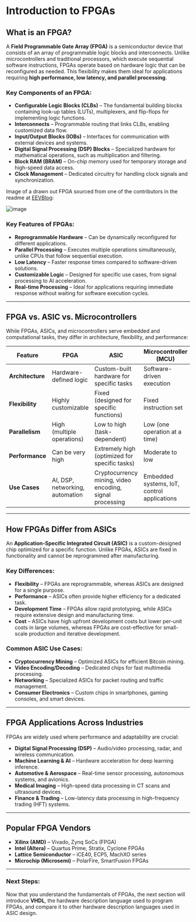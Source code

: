 # Introduction to FPGAs

## What is an FPGA?

A **Field Programmable Gate Array (FPGA)** is a semiconductor device that consists of an array of programmable logic blocks and interconnects. Unlike microcontrollers and traditional processors, which execute sequential software instructions, FPGAs operate based on hardware logic that can be reconfigured as needed. This flexibility makes them ideal for applications requiring **high performance, low latency, and parallel processing**.

### Key Components of an FPGA:

- **Configurable Logic Blocks (CLBs)** – The fundamental building blocks containing look-up tables (LUTs), multiplexers, and flip-flops for implementing logic functions.
- **Interconnects** – Programmable routing that links CLBs, enabling customized data flow.
- **Input/Output Blocks (IOBs)** – Interfaces for communication with external devices and systems.
- **Digital Signal Processing (DSP) Blocks** – Specialized hardware for mathematical operations, such as multiplication and filtering.
- **Block RAM (BRAM)** – On-chip memory used for temporary storage and high-speed data access.
- **Clock Management** – Dedicated circuitry for handling clock signals and synchronization.

Image of a drawn out FPGA sourced from one of the contributors in the readme at [EEVBlog](https://www.youtube.com/watch?v=gUsHwi4M4xE):

![image](https://github.com/user-attachments/assets/11b25062-50e5-4879-bea9-2b80411fd593)


### Key Features of FPGAs:

- **Reprogrammable Hardware** – Can be dynamically reconfigured for different applications.
- **Parallel Processing** – Executes multiple operations simultaneously, unlike CPUs that follow sequential execution.
- **Low Latency** – Faster response times compared to software-driven solutions.
- **Customizable Logic** – Designed for specific use cases, from signal processing to AI acceleration.
- **Real-time Processing** – Ideal for applications requiring immediate response without waiting for software execution cycles.

---

## FPGA vs. ASIC vs. Microcontrollers

While FPGAs, ASICs, and microcontrollers serve embedded and computational tasks, they differ in architecture, flexibility, and performance:

|Feature|FPGA|ASIC|Microcontroller (MCU)|
|---|---|---|---|
|**Architecture**|Hardware-defined logic|Custom-built hardware for specific tasks|Software-driven execution|
|**Flexibility**|Highly customizable|Fixed (designed for specific functions)|Fixed instruction set|
|**Parallelism**|High (multiple operations)|Low to high (task-dependent)|Low (one operation at a time)|
|**Performance**|Can be very high|Extremely high (optimized for specific tasks)|Moderate to low|
|**Use Cases**|AI, DSP, networking, automation|Cryptocurrency mining, video encoding, signal processing|Embedded systems, IoT, control applications|

---

## How FPGAs Differ from ASICs

An **Application-Specific Integrated Circuit (ASIC)** is a custom-designed chip optimized for a specific function. Unlike FPGAs, ASICs are fixed in functionality and cannot be reprogrammed after manufacturing.

### Key Differences:

- **Flexibility** – FPGAs are reprogrammable, whereas ASICs are designed for a single purpose.
- **Performance** – ASICs often provide higher efficiency for a dedicated task.
- **Development Time** – FPGAs allow rapid prototyping, while ASICs require extensive design and manufacturing time.
- **Cost** – ASICs have high upfront development costs but lower per-unit costs in large volumes, whereas FPGAs are cost-effective for small-scale production and iterative development.

### Common ASIC Use Cases:

- **Cryptocurrency Mining** – Optimized ASICs for efficient Bitcoin mining.
- **Video Encoding/Decoding** – Dedicated chips for fast multimedia processing.
- **Networking** – Specialized ASICs for packet routing and traffic management.
- **Consumer Electronics** – Custom chips in smartphones, gaming consoles, and smart devices.

---

## FPGA Applications Across Industries

FPGAs are widely used where performance and adaptability are crucial:

- **Digital Signal Processing (DSP)** – Audio/video processing, radar, and wireless communication.
- **Machine Learning & AI** – Hardware acceleration for deep learning inference.
- **Automotive & Aerospace** – Real-time sensor processing, autonomous systems, and avionics.
- **Medical Imaging** – High-speed data processing in CT scans and ultrasound devices.
- **Finance & Trading** – Low-latency data processing in high-frequency trading (HFT) systems.

---

## Popular FPGA Vendors

- **Xilinx (AMD)** – Vivado, Zynq SoCs (FPGA)
- **Intel (Altera)** – Quartus Prime, Stratix, Cyclone FPGAs
- **Lattice Semiconductor** – iCE40, ECP5, MachXO series
- **Microchip (Microsemi)** – PolarFire, SmartFusion FPGAs

---

### Next Steps:

Now that you understand the fundamentals of FPGAs, the next section will introduce **VHDL**, the hardware description language used to program FPGAs, and compare it to other hardware description languages used in ASIC design.
